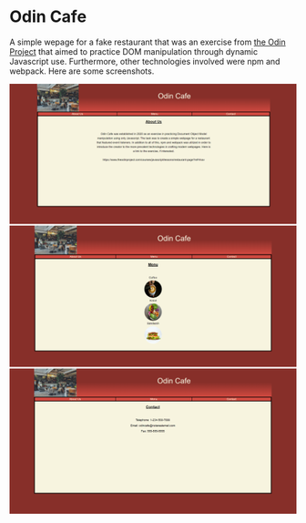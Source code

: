 # Odin Cafe #

A simple wepage for a fake restaurant that was an exercise from  [the Odin Project](https://www.theodinproject.com/courses/javascript/lessons/restaurant-page?ref=lnav)
that aimed to practice DOM manipulation through dynamic Javascript use. Furthermore, other technologies involved were npm and webpack.
Here are some screenshots.

![Restaurant 1](restaurant1.png?raw=true)
![Restaurant 2](restaurant2.png?raw=true)
![Restaurant 3](restaurant3.png?raw=true)